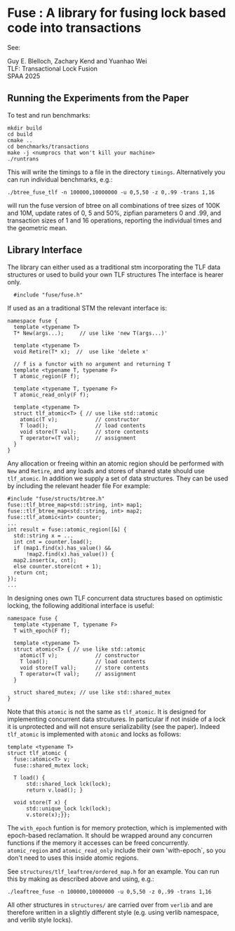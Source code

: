 
# Fuse : A library for fusing lock based code into transactions

See:

Guy E. Blelloch, Zachary Kend and Yuanhao Wei\
TLF: Transactional Lock Fusion\
SPAA 2025

## Running the Experiments from the Paper

To test and run benchmarks:

```
mkdir build
cd build
cmake ..
cd benchmarks/transactions
make -j <numprocs that won't kill your machine>
./runtrans
```

This will write the timings to a file in the directory `timings`.  Alternatively
you can run individual benchmarks, e.g.:

```
./btree_fuse_tlf -n 100000,10000000 -u 0,5,50 -z 0,.99 -trans 1,16
```

will run the fuse version of btree on all combinations of tree sizes
of 100K and 10M, update rates of 0, 5 and 50%, zipfian parameters 0
and .99, and transaction sizes of 1 and 16 operations, reporting the
individual times and the geometric mean.

## Library Interface

The library can either used as a traditional stm incorporating
the TLF data structures or used to build your own TLF structures
The interface is hearer only.

```
  #include "fuse/fuse.h"
```

If used as an a traditional STM the relevant interface is:

```
namespace fuse {
  template <typename T>
  T* New(args...);     // use like 'new T(args...)'

  template <typename T>
  void Retire(T* x);  //  use like 'delete x'

  // f is a functor with no argument and returning T
  template <typename T, typename F>
  T atomic_region(F f);

  template <typename T, typename F>
  T atomic_read_only(F f);

  template <typename T>
  struct tlf_atomic<T> { // use like std::atomic
    atomic(T v);            // constructor
    T load();               // load contents
    void store(T val);      // store contents
    T operator=(T val);     // assignment
  }
}
```

Any allocation or freeing within an atomic region should be performed
with `New` and `Retire`, and any loads and stores of shared state
should use `tlf_atomic`.  In addition we supply a set of data
structures.  They can be used by including the relevant header file
For example:

```
#include "fuse/structs/btree.h"
fuse::tlf_btree_map<std::string, int> map1;
fuse::tlf_btree_map<std::string, int> map2;
fuse::tlf_atomic<int> counter;
...
int result = fuse::atomic_region([&] {
  std::string x = ...
  int cnt = counter.load();
  if (map1.find(x).has_value() &&
      !map2.find(x).has_value()) {
  map2.insert(x, cnt);
  else counter.store(cnt + 1);
  return cnt;
});
...
```

In designing ones own TLF concurrent data structures based on
optimistic locking, the following additional interface is useful:

```
namespace fuse {
  template <typename T, typename F>
  T with_epoch(F f);

  template <typename T>
  struct atomic<T> { // use like std::atomic
    atomic(T v);            // constructor
    T load();               // load contents
    void store(T val);      // store contents
    T operator=(T val);     // assignment
  }

  struct shared_mutex; // use like std::shared_mutex
}
```

Note that this `atomic` is not the same as `tlf_atomic`.  It is designed
for implementing concurrent data strcutures.  In particular if not inside
of a lock it is unprotected and will not ensure serializability (see the paper).
Indeed `tlf_atomic` is implemented with `atomic` and locks as follows:

```
template <typename T>
struct tlf_atomic {
  fuse::atomic<T> v;
  fuse::shared_mutex lock;

  T load() {
      std::shared_lock lck(lock);
      return v.load(); }

  void store(T x) {
      std::unique_lock lck(lock);
      v.store(x);}};
```

The `with_epoch` funtion is for memory protection, which is
implemented with epoch-based reclamation.  It should be wrapped around
any concurren functions if the memory it accesses can be freed
concurrently.    `atomic_region` and `atomic_read_only` include their own
'with-epoch`, so you don't need to uses this inside atomic regions.

See `structures/tlf_leaftree/ordered_map.h` for an example.  You can run this
by making as described above and using, e.g.:
```
./leaftree_fuse -n 100000,10000000 -u 0,5,50 -z 0,.99 -trans 1,16
```

All other structures in `structures/` are carried over from `verlib`
and are therefore written in a slightly different style (e.g. using
verlib namespace, and verlib style locks).
